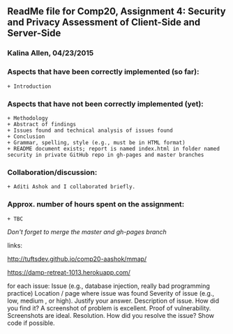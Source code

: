 ## ReadMe file for Comp20, Assignment 4: Security and Privacy Assessment of Client-Side and Server-Side
### Kalina Allen, 04/23/2015

### Aspects that have been correctly implemented (so far):
	+ Introduction

### Aspects that have not been correctly implemented (yet):
	+ Methodology
	+ Abstract of findings
	+ Issues found and technical analysis of issues found
	+ Conclusion
	+ Grammar, spelling, style (e.g., must be in HTML format)
	+ README document exists; report is named index.html in folder named security in private GitHub repo in gh-pages and master branches

### Collaboration/discussion:
	+ Aditi Ashok and I collaborated briefly. 

### Approx. number of hours spent on the assignment:
	+ TBC

*Don't forget to merge the master and gh-pages branch*

links:

http://tuftsdev.github.io/comp20-aashok/mmap/

https://damp-retreat-1013.herokuapp.com/

for each issue:
Issue (e.g., database injection, really bad programming practice)
Location / page where issue was found
Severity of issue (e.g., low, medium , or high). Justify your answer.
Description of issue. How did you find it? A screenshot of problem is excellent.
Proof of vulnerability. Screenshots are ideal.
Resolution. How did you resolve the issue? Show code if possible.